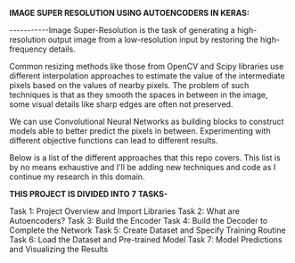 **IMAGE SUPER RESOLUTION USING AUTOENCODERS IN KERAS:**

-----------Image Super-Resolution is the task of generating a high-resolution output image from a low-resolution input by restoring the high-frequency details.

Common resizing methods like those from OpenCV and Scipy libraries use different interpolation approaches to estimate the value of the intermediate pixels based on the values of nearby pixels. The problem of such techniques is that as they smooth the spaces in between in the image, some visual details like sharp edges are often not preserved.

We can use Convolutional Neural Networks as building blocks to construct models able to better predict the pixels in between. Experimenting with different objective functions can lead to different results.

Below is a list of the different approaches that this repo covers. This list is by no means exhaustive and I'll be adding new techniques and code as I continue my research in this domain.



**THIS PROJECT IS DIVIDED INTO 7 TASKS-**

Task 1: Project Overview and Import Libraries
Task 2: What are Autoencoders?
Task 3: Build the Encoder
Task 4: Build the Decoder to Complete the Network
Task 5: Create Dataset and Specify Training Routine
Task 6: Load the Dataset and Pre-trained Model
Task 7: Model Predictions and Visualizing the Results
